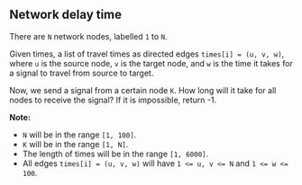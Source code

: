Network delay time
------------------

There are `N` network nodes, labelled `1` to `N`.

Given times, a list of travel times as directed edges `times[i] = (u, v, w)`, where `u` is the source node, `v` is the target node, and `w` is the time it takes for a signal to travel from source to target.

Now, we send a signal from a certain node `K`. How long will it take for all nodes to receive the signal? If it is impossible, return -1.

**Note:**
- `N` will be in the range `[1, 100]`.
- `K` will be in the range `[1, N]`.
- The length of times will be in the range `[1, 6000]`.
- All edges `times[i] = (u, v, w)` will have `1 <= u, v <= N` and `1 <= w <= 100`.